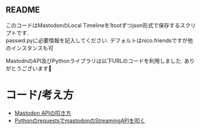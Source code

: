 ## README   
このコードはMastodonのLocal Timelineを1tootずつjson形式で保存するスクリプトです.  
passwd.pyに必要情報を記入してください. デフォルトはnico.friendsですが他のインスタンスも可  
  
MastodnのAPI及びPythonライブラリは以下URLのコードを利用しました. ありがとうございます🙏  

# コード/考え方

- [Mastodon APIの叩き方](https://gist.github.com/okapies/eab5c6fc217e914ed0cac6c944384e4d)
- [PythonのrequestsでmastodonのStreamingAPIを叩く](http://qiita.com/kk6/items/8351a6541598cf7151ef)
